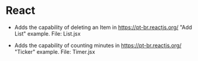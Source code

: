 # React

- Adds the capability of deleting an Item in https://pt-br.reactjs.org/ "Add List" example. File: List.jsx

- Adds the capability of counting minutes in https://pt-br.reactjs.org/ "Ticker" example. File: Timer.jsx